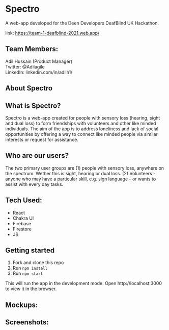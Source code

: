 # Spectro

A web-app developed for the Deen Developers DeafBlind UK Hackathon.

link: https://team-1-deafblind-2021.web.app/

## Team Members:

Adil Hussain (Product Manager) <br />
Twitter: @Adilagile <br />
LinkedIn: linkedin.com/in/adilh1/ <br />






## About Spectro

## What is Spectro?
Spectro is a web-app created for people with sensory loss (hearing, sight and dual loss) to form friendships with volunteers and other like minded individuals. The aim of the app is to address loneliness and lack of social opportunities by offering a way to connect like minded people via similar interests or request for assistance. 

## Who are our users?
The two primary user groups are (1) people with sensory loss, anywhere on the spectrum. Wether this is sight, hearing or dual loss. (2) Volunteers - anyone who may have a particular skill, e.g. sign language - or wants to assist with every day tasks. 

## Tech Used:

- React
- Chakra UI
- Firebase
- Firestore
- JS

## Getting started

1. Fork and clone this repo
2. Run `npm install`
3. Run `npm start`

This will run the app in the development mode. Open http://localhost:3000 to view it in the browser.

## Mockups:

## Screenshots:


